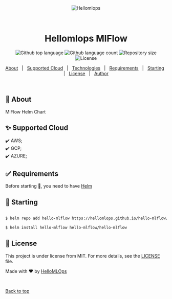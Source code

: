 <div align="center" id="top"> 
  <img src="./.github/app.gif" alt="Hellomlops" />

  &#xa0;

  <!-- <a href="https://Hellomlops.netlify.app">Demo</a> -->
</div>

<h1 align="center">Hellomlops MlFlow</h1>

<p align="center">
  <img alt="Github top language" src="https://img.shields.io/github/languages/top/HelloMLOps/hello-mlflow?color=56BEB8">

  <img alt="Github language count" src="https://img.shields.io/github/languages/count/HelloMLOps/hello-mlflow?color=56BEB8">

  <img alt="Repository size" src="https://img.shields.io/github/repo-size/HelloMLOps/hello-mlflow?color=56BEB8">

  <img alt="License" src="https://img.shields.io/github/license/HelloMLOps/hello-mlflow?color=56BEB8">

  <!-- <img alt="Github issues" src="https://img.shields.io/github/issues//HelloMLOps/hello-mlflow?color=56BEB8" /> -->

  <!-- <img alt="Github forks" src="https://img.shields.io/github/forks//HelloMLOps/hello-mlflow?color=56BEB8" /> -->

  <!-- <img alt="Github stars" src="https://img.shields.io/github/stars//HelloMLOps/hello-mlflow?color=56BEB8" /> -->
</p>

<!-- Status -->

<!-- <h4 align="center"> 
	🚧  Hellomlops 🚀 Under construction...  🚧
</h4> 

<hr> -->

<p align="center">
  <a href="#dart-about">About</a> &#xa0; | &#xa0; 
  <a href="#sparkles-features">Supported Cloud</a> &#xa0; | &#xa0;
  <a href="#rocket-technologies">Technologies</a> &#xa0; | &#xa0;
  <a href="#white_check_mark-requirements">Requirements</a> &#xa0; | &#xa0;
  <a href="#checkered_flag-starting">Starting</a> &#xa0; | &#xa0;
  <a href="#memo-license">License</a> &#xa0; | &#xa0;
  <a href="https://github.com/HelloMLOps" target="_blank">Author</a>
</p>

<br>

## :dart: About ##

MlFlow Helm Chart

## :sparkles: Supported Cloud ##

:heavy_check_mark: AWS;\
:heavy_check_mark: GCP;\
:heavy_check_mark: AZURE;

## :white_check_mark: Requirements ##

Before starting :checkered_flag:, you need to have [Helm](https://helm.sh/docs/helm/helm_install/)

## :checkered_flag: Starting ##

```bash

$ helm repo add hello-mlflow https://hellomlops.github.io/hello-mlflow/

$ helm install hello-mlflow hello-mlflow/hello-mlflow

```

## :memo: License ##

This project is under license from MIT. For more details, see the [LICENSE](LICENSE.md) file.


Made with :heart: by <a href="https://github.com/HelloMLOps" target="_blank">HelloMLOps</a>

&#xa0;

<a href="#top">Back to top</a>
